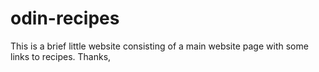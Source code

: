 # odin-recipes
This is a brief little website consisting of a main website page with some links to recipes. Thanks,
